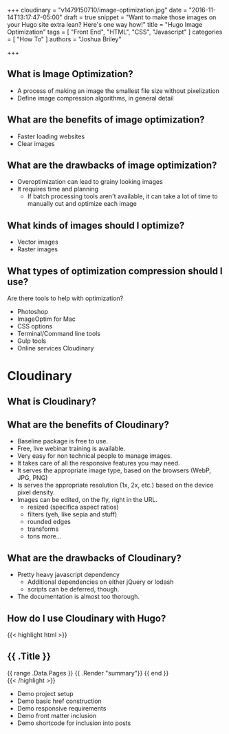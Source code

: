 +++
cloudinary = "v1479150710/image-optimization.jpg"
date = "2016-11-14T13:17:47-05:00"
draft = true
snippet = "Want to make those images on your Hugo site extra lean? Here's one way how!"
title = "Hugo Image Optimization"
tags = [
  "Front End",
  "HTML",
  "CSS",
  "Javascript"
]
categories = [
  "How To"
]
authors = "Joshua Briley"

+++

## What is Image Optimization?
- A process of making an image the smallest file size without pixelization
- Define image compression algorithms, in general detail

## What are the benefits of image optimization?
- Faster loading websites
- Clear images

## What are the drawbacks of image optimization?
- Overoptimization can lead to grainy looking images
- It requires time and planning
  - If batch processing tools aren't available, it can take a lot of time to manually cut and optimize each image

## What kinds of images should I optimize?
- Vector images
- Raster images

## What types of optimization compression should I use?

Are there tools to help with optimization?
- Photoshop
- ImageOptim for Mac
- CSS options
- Terminal/Command line tools
- Gulp tools
- Online services Cloudinary

# Cloudinary

## What is Cloudinary?

## What are the benefits of Cloudinary?
- Baseline package is free to use.
- Free, live webinar training is available.
- Very easy for non technical people to manage images.
- It takes care of all the responsive features you may need.
- It serves the appropriate image type, based on the browsers (WebP, JPG, PNG)
- Is serves the appropriate resolution (1x, 2x, etc.) based on the device pixel density.
- Images can be edited, on the fly, right in the URL.
  - resized (specifica aspect ratios)
  - filters (yeh, like sepia and stuff)
  - rounded edges
  - transforms
  - tons more...

## What are the drawbacks of Cloudinary?
- Pretty heavy javascript dependency
  - Additional dependencies on either jQuery or lodash
  - scripts can be deferred, though.
- The documentation is almost too thorough.

## How do I use Cloudinary with Hugo?

{{< highlight html >}}
<section id="main">
  <div>
    <h1 id="title">{{ .Title }}</h1>
    {{ range .Data.Pages }}
      {{ .Render "summary"}}
    {{ end }}
  </div>
</section>
{{< /highlight >}}



- Demo project setup
- Demo basic href construction
- Demo responsive requirements
- Demo front matter inclusion
- Demo shortcode for inclusion into posts
